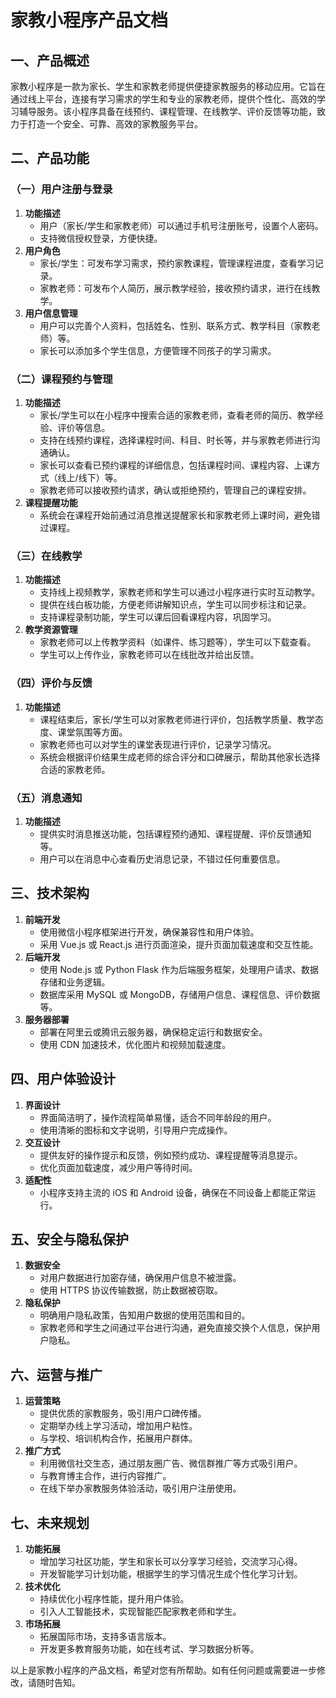 # 家教小程序产品文档

## 一、产品概述

家教小程序是一款为家长、学生和家教老师提供便捷家教服务的移动应用。它旨在通过线上平台，连接有学习需求的学生和专业的家教老师，提供个性化、高效的学习辅导服务。该小程序具备在线预约、课程管理、在线教学、评价反馈等功能，致力于打造一个安全、可靠、高效的家教服务平台。

## 二、产品功能

### （一）用户注册与登录

1. **功能描述**
   - 用户（家长/学生和家教老师）可以通过手机号注册账号，设置个人密码。
   - 支持微信授权登录，方便快捷。
2. **用户角色**
   - 家长/学生：可发布学习需求，预约家教课程，管理课程进度，查看学习记录。
   - 家教老师：可发布个人简历，展示教学经验，接收预约请求，进行在线教学。
3. **用户信息管理**
   - 用户可以完善个人资料，包括姓名、性别、联系方式、教学科目（家教老师）等。
   - 家长可以添加多个学生信息，方便管理不同孩子的学习需求。

### （二）课程预约与管理

1. **功能描述**
   - 家长/学生可以在小程序中搜索合适的家教老师，查看老师的简历、教学经验、评价等信息。
   - 支持在线预约课程，选择课程时间、科目、时长等，并与家教老师进行沟通确认。
   - 家长可以查看已预约课程的详细信息，包括课程时间、课程内容、上课方式（线上/线下）等。
   - 家教老师可以接收预约请求，确认或拒绝预约，管理自己的课程安排。
2. **课程提醒功能**
   - 系统会在课程开始前通过消息推送提醒家长和家教老师上课时间，避免错过课程。

### （三）在线教学

1. **功能描述**
   - 支持线上视频教学，家教老师和学生可以通过小程序进行实时互动教学。
   - 提供在线白板功能，方便老师讲解知识点，学生可以同步标注和记录。
   - 支持课程录制功能，学生可以课后回看课程内容，巩固学习。
2. **教学资源管理**
   - 家教老师可以上传教学资料（如课件、练习题等），学生可以下载查看。
   - 学生可以上传作业，家教老师可以在线批改并给出反馈。

### （四）评价与反馈

1. **功能描述**
   - 课程结束后，家长/学生可以对家教老师进行评价，包括教学质量、教学态度、课堂氛围等方面。
   - 家教老师也可以对学生的课堂表现进行评价，记录学习情况。
   - 系统会根据评价结果生成老师的综合评分和口碑展示，帮助其他家长选择合适的家教老师。

### （五）消息通知

1. **功能描述**
   - 提供实时消息推送功能，包括课程预约通知、课程提醒、评价反馈通知等。
   - 用户可以在消息中心查看历史消息记录，不错过任何重要信息。

## 三、技术架构

1. **前端开发**
   - 使用微信小程序框架进行开发，确保兼容性和用户体验。
   - 采用 Vue.js 或 React.js 进行页面渲染，提升页面加载速度和交互性能。
2. **后端开发**
   - 使用 Node.js 或 Python Flask 作为后端服务框架，处理用户请求、数据存储和业务逻辑。
   - 数据库采用 MySQL 或 MongoDB，存储用户信息、课程信息、评价数据等。
3. **服务器部署**
   - 部署在阿里云或腾讯云服务器，确保稳定运行和数据安全。
   - 使用 CDN 加速技术，优化图片和视频加载速度。

## 四、用户体验设计

1. **界面设计**
   - 界面简洁明了，操作流程简单易懂，适合不同年龄段的用户。
   - 使用清晰的图标和文字说明，引导用户完成操作。
2. **交互设计**
   - 提供友好的操作提示和反馈，例如预约成功、课程提醒等消息提示。
   - 优化页面加载速度，减少用户等待时间。
3. **适配性**
   - 小程序支持主流的 iOS 和 Android 设备，确保在不同设备上都能正常运行。

## 五、安全与隐私保护

1. **数据安全**
   - 对用户数据进行加密存储，确保用户信息不被泄露。
   - 使用 HTTPS 协议传输数据，防止数据被窃取。
2. **隐私保护**
   - 明确用户隐私政策，告知用户数据的使用范围和目的。
   - 家教老师和学生之间通过平台进行沟通，避免直接交换个人信息，保护用户隐私。

## 六、运营与推广

1. **运营策略**
   - 提供优质的家教服务，吸引用户口碑传播。
   - 定期举办线上学习活动，增加用户粘性。
   - 与学校、培训机构合作，拓展用户群体。
2. **推广方式**
   - 利用微信社交生态，通过朋友圈广告、微信群推广等方式吸引用户。
   - 与教育博主合作，进行内容推广。
   - 在线下举办家教服务体验活动，吸引用户注册使用。

## 七、未来规划

1. **功能拓展**
   - 增加学习社区功能，学生和家长可以分享学习经验，交流学习心得。
   - 开发智能学习计划功能，根据学生的学习情况生成个性化学习计划。
2. **技术优化**
   - 持续优化小程序性能，提升用户体验。
   - 引入人工智能技术，实现智能匹配家教老师和学生。
3. **市场拓展**
   - 拓展国际市场，支持多语言版本。
   - 开发更多教育服务功能，如在线考试、学习数据分析等。

以上是家教小程序的产品文档，希望对您有所帮助。如有任何问题或需要进一步修改，请随时告知。
